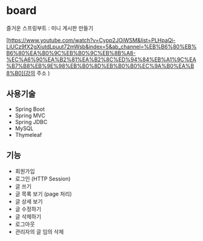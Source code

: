 # board
즐거운 스프링부트 : 미니 게시판 만들기 

[https://www.youtube.com/watch?v=Cypp2JOiWSM&list=PLHpaQi-LiUCz9fX2gXiutdLpuut72mWsb&index=5&ab_channel=%EB%B6%80%EB%B6%80%EA%B0%9C%EB%B0%9C%EB%8B%A8-%EC%A6%90%EA%B2%81%EA%B2%8C%ED%94%84%EB%A1%9C%EA%B7%B8%EB%9E%98%EB%B0%8D%EB%B0%B0%EC%9A%B0%EA%B8%B0](강의 주소 )

## 사용기술

* Spring Boot
* Spring MVC
* Spring JDBC
* MySQL
* Thymeleaf

## 기능

* 회원가입
* 로그인 (HTTP Session)
* 글 쓰기
* 글 목록 보기 (page 처리)
* 글 상세 보기
* 글 수정하기
* 글 삭제하기
* 로그아웃
* 관리자의 글 임의 삭제 
